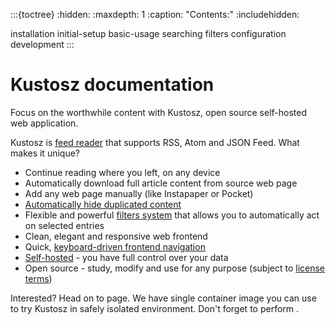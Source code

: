 :::{toctree}
:hidden:
:maxdepth: 1
:caption: "Contents:"
:includehidden:

installation
initial-setup
basic-usage
searching
filters
configuration
development
:::

# Kustosz documentation

Focus on the worthwhile content with Kustosz, open source self-hosted web application.

Kustosz is [feed reader](https://en.wikipedia.org/wiki/News_aggregator) that supports RSS, Atom and JSON Feed. What makes it unique?

* Continue reading where you left, on any device
* Automatically download full article content from source web page
* Add any web page manually (like Instapaper or Pocket)
* [Automatically hide duplicated content](basic-usage.md#deduplication)
* Flexible and powerful [filters system](./filters) that allows you to automatically act on selected entries
* Clean, elegant and responsive web frontend
* Quick, [keyboard-driven frontend navigation](basic-usage.md#keyboard-navigation)
* [Self-hosted](./installation) - you have full control over your data
* Open source - study, modify and use for any purpose (subject to [license terms](https://joinup.ec.europa.eu/collection/eupl/eupl-text-eupl-12))

Interested? Head on to [](./installation) page. We have single container image you can use to try Kustosz in safely isolated environment. Don't forget to perform [](./initial-setup).
